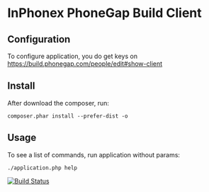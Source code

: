 InPhonex PhoneGap Build Client
================================

## Configuration
To configure application, you do get keys on https://build.phonegap.com/people/edit#show-client

## Install
After download the composer, run:

```
composer.phar install --prefer-dist -o
```

## Usage
To see a list of commands, run application without params:
```
./application.php help
```

[![Build Status](https://travis-ci.org/InPhonex/PhoneGapClient.svg?branch=master)](https://travis-ci.org/InPhonex/PhoneGapClient)
